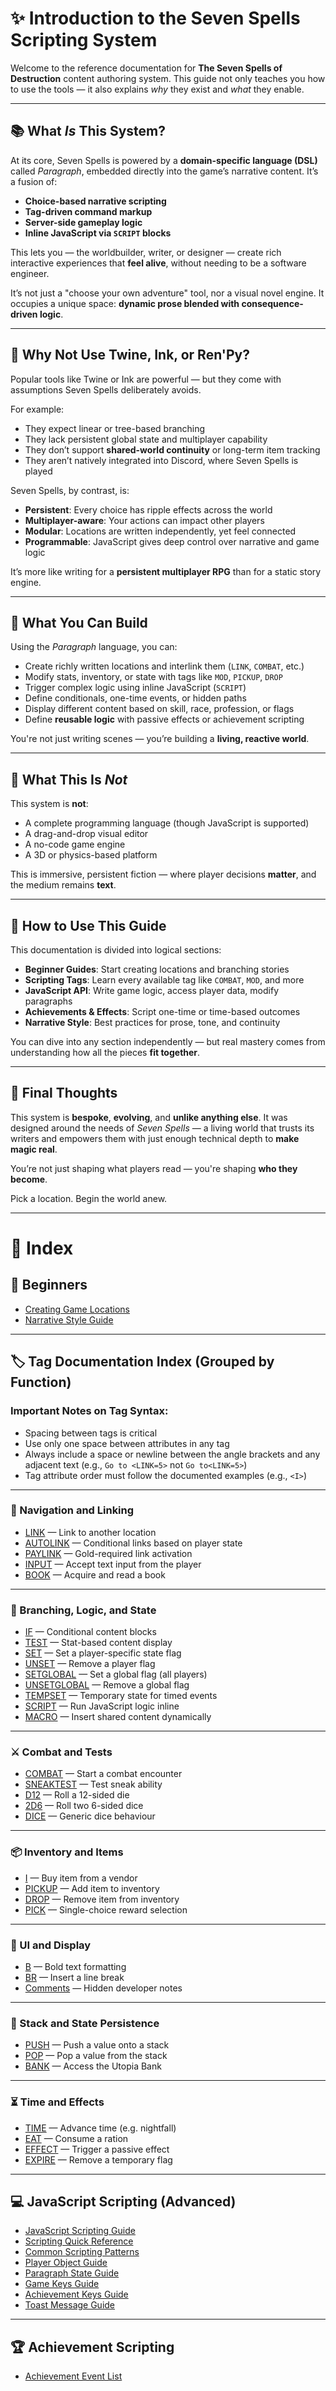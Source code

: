 # ✨ Introduction to the Seven Spells Scripting System

Welcome to the reference documentation for **The Seven Spells of Destruction** content authoring system. This guide not only teaches you how to use the tools — it also explains *why* they exist and *what* they enable.

---

## 📚 What *Is* This System?

At its core, Seven Spells is powered by a **domain-specific language (DSL)** called *Paragraph*, embedded directly into the game’s narrative content. It’s a fusion of:

- **Choice-based narrative scripting**
- **Tag-driven command markup**
- **Server-side gameplay logic**
- **Inline JavaScript via `SCRIPT` blocks**

This lets you — the worldbuilder, writer, or designer — create rich interactive experiences that **feel alive**, without needing to be a software engineer.

It’s not just a "choose your own adventure" tool, nor a visual novel engine. It occupies a unique space: **dynamic prose blended with consequence-driven logic**.

---

## 🧠 Why Not Use Twine, Ink, or Ren'Py?

Popular tools like Twine or Ink are powerful — but they come with assumptions Seven Spells deliberately avoids.

For example:

- They expect linear or tree-based branching
- They lack persistent global state and multiplayer capability
- They don’t support **shared-world continuity** or long-term item tracking
- They aren’t natively integrated into Discord, where Seven Spells is played

Seven Spells, by contrast, is:

- **Persistent**: Every choice has ripple effects across the world
- **Multiplayer-aware**: Your actions can impact other players
- **Modular**: Locations are written independently, yet feel connected
- **Programmable**: JavaScript gives deep control over narrative and game logic

It’s more like writing for a **persistent multiplayer RPG** than for a static story engine.

---

## 🧩 What You Can Build

Using the *Paragraph* language, you can:

- Create richly written locations and interlink them (`LINK`, `COMBAT`, etc.)
- Modify stats, inventory, or state with tags like `MOD`, `PICKUP`, `DROP`
- Trigger complex logic using inline JavaScript (`SCRIPT`)
- Define conditionals, one-time events, or hidden paths
- Display different content based on skill, race, profession, or flags
- Define **reusable logic** with passive effects or achievement scripting

You're not just writing scenes — you’re building a **living, reactive world**.

---

## 🚫 What This Is *Not*

This system is **not**:

- A complete programming language (though JavaScript is supported)
- A drag-and-drop visual editor
- A no-code game engine
- A 3D or physics-based platform

This is immersive, persistent fiction — where player decisions **matter**, and the medium remains **text**.

---

## 🧭 How to Use This Guide

This documentation is divided into logical sections:

- **Beginner Guides**: Start creating locations and branching stories
- **Scripting Tags**: Learn every available tag like `COMBAT`, `MOD`, and more
- **JavaScript API**: Write game logic, access player data, modify paragraphs
- **Achievements & Effects**: Script one-time or time-based outcomes
- **Narrative Style**: Best practices for prose, tone, and continuity

You can dive into any section independently — but real mastery comes from understanding how all the pieces **fit together**.

---

## 🏁 Final Thoughts

This system is **bespoke**, **evolving**, and **unlike anything else**. It was designed around the needs of *Seven Spells* — a living world that trusts its writers and empowers them with just enough technical depth to **make magic real**.

You’re not just shaping what players read — you're shaping **who they become**.

Pick a location. Begin the world anew.

---

# 📖 Index

## 🧒 Beginners

- [Creating Game Locations](beginners/creating_game_locations.md)
- [Narrative Style Guide](beginners/narrative_style_guide.md)

---

## 🏷️ Tag Documentation Index (Grouped by Function)

### Important Notes on Tag Syntax:

- Spacing between tags is critical
- Use only one space between attributes in any tag
- Always include a space or newline between the angle brackets and any adjacent text (e.g., `Go to <LINK=5>` not `Go to<LINK=5>`)
- Tag attribute order must follow the documented examples (e.g., `<I>`)

---

### 🧭 Navigation and Linking

- [LINK](tags/link_tag_doc.md) — Link to another location
- [AUTOLINK](tags/autolink_tag_doc.md) — Conditional links based on player state
- [PAYLINK](tags/paylink_tag_doc.md) — Gold-required link activation
- [INPUT](tags/input_tag_doc.md) — Accept text input from the player
- [BOOK](tags/book_tag_documentation.md) — Acquire and read a book

---

### 🧪 Branching, Logic, and State

- [IF](tags/if.md) — Conditional content blocks
- [TEST](tags/test_tag_doc.md) — Stat-based content display
- [SET](tags/set_tag_doc.md) — Set a player-specific state flag
- [UNSET](tags/unset_tag_doc.md) — Remove a player flag
- [SETGLOBAL](tags/setglobal_tag_doc.md) — Set a global flag (all players)
- [UNSETGLOBAL](tags/unsetglobal_tag_doc.md) — Remove a global flag
- [TEMPSET](tags/tempset_tag_doc.md) — Temporary state for timed events
- [SCRIPT](tags/script_tag_doc.md) — Run JavaScript logic inline
- [MACRO](tags/macro_tag_doc.md) — Insert shared content dynamically

---

### ⚔️ Combat and Tests

- [COMBAT](tags/combat_tag_documentation.md) — Start a combat encounter
- [SNEAKTEST](tags/sneaktest_tag_doc_updated.md) — Test sneak ability
- [D12](tags/d12_tag_documentation.md) — Roll a 12-sided die
- [2D6](tags/2d6.md) — Roll two 6-sided dice
- [DICE](tags/dice_tag_documentation.md) — Generic dice behaviour

---

### 📦 Inventory and Items

- [I](tags/i.md) — Buy item from a vendor
- [PICKUP](tags/pickup_tag_doc.md) — Add item to inventory
- [DROP](tags/drop_tag_documentation.md) — Remove item from inventory
- [PICK](tags/pick_tag_doc.md) — Single-choice reward selection

---

### 💠 UI and Display

- [B](tags/b_tag_documentation.md) — Bold text formatting
- [BR](tags/br_tag_documentation.md) — Insert a line break
- [Comments](tags/comment_tag_documentation.md) — Hidden developer notes

---

### 💾 Stack and State Persistence

- [PUSH](tags/push_tag_doc.md) — Push a value onto a stack
- [POP](tags/pop_tag_doc.md) — Pop a value from the stack
- [BANK](tags/bank_tag_documentation.md) — Access the Utopia Bank

---

### ⏳ Time and Effects

- [TIME](tags/time_tag_doc.md) — Advance time (e.g. nightfall)
- [EAT](tags/eat_tag_documentation.md) — Consume a ration
- [EFFECT](tags/effect_tag_documentation.md) — Trigger a passive effect
- [EXPIRE](tags/expire_tag_documentation.md) — Remove a temporary flag

---

## 💻 JavaScript Scripting (Advanced)

- [JavaScript Scripting Guide](js-scripting/javascript_scripting_guide.md)
- [Scripting Quick Reference](js-scripting/scripting_quick_reference.md)
- [Common Scripting Patterns](js-scripting/common_scripting_patterns.md)
- [Player Object Guide](js-scripting/player_object_guide.md)
- [Paragraph State Guide](js-scripting/paragraph_state_guide.md)
- [Game Keys Guide](js-scripting/game_keys_guide.md)
- [Achievement Keys Guide](js-scripting/achievement_keys_guide.md)
- [Toast Message Guide](js-scripting/toast-message-guide.md)

---

## 🏆 Achievement Scripting

- [Achievement Event List](js-scripting/achievement-events.md)
